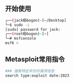 ## 开始使用
```bash
┌──(jack㉿bogon)-[~/Desktop]
└─$ sudo -i
[sudo] password for jack: 
┌──(root㉿bogon)-[~]
└─# msfconsole
msf6 > 

```

## Metasploit常用指令

```bash
### 搜索特定年份的漏洞信息
search type:exploit date:2023
```
